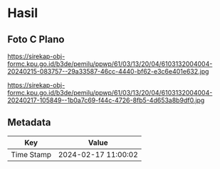 # Hasil

## Foto C Plano

https://sirekap-obj-formc.kpu.go.id/b3de/pemilu/ppwp/61/03/13/20/04/6103132004004-20240215-083757--29a33587-46cc-4440-bf62-e3c6e401e632.jpg

https://sirekap-obj-formc.kpu.go.id/b3de/pemilu/ppwp/61/03/13/20/04/6103132004004-20240217-105849--1b0a7c69-f44c-4726-8fb5-4d653a8b9df0.jpg


## Metadata

| Key        | Value               |
| ---------- | ------------------- |
| Time Stamp | 2024-02-17 11:00:02 |



